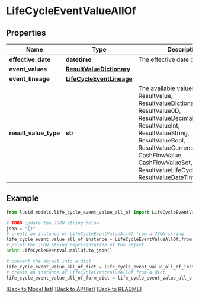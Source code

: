# LifeCycleEventValueAllOf


## Properties
Name | Type | Description | Notes
------------ | ------------- | ------------- | -------------
**effective_date** | **datetime** | The effective date of the event | [optional] 
**event_values** | [**ResultValueDictionary**](ResultValueDictionary.md) |  | [optional] 
**event_lineage** | [**LifeCycleEventLineage**](LifeCycleEventLineage.md) |  | [optional] 
**result_value_type** | **str** | The available values are: ResultValue, ResultValueDictionary, ResultValue0D, ResultValueDecimal, ResultValueInt, ResultValueString, ResultValueBool, ResultValueCurrency, CashFlowValue, CashFlowValueSet, ResultValueLifeCycleEventValue, ResultValueDateTimeOffset | 

## Example

```python
from lusid.models.life_cycle_event_value_all_of import LifeCycleEventValueAllOf

# TODO update the JSON string below
json = "{}"
# create an instance of LifeCycleEventValueAllOf from a JSON string
life_cycle_event_value_all_of_instance = LifeCycleEventValueAllOf.from_json(json)
# print the JSON string representation of the object
print LifeCycleEventValueAllOf.to_json()

# convert the object into a dict
life_cycle_event_value_all_of_dict = life_cycle_event_value_all_of_instance.to_dict()
# create an instance of LifeCycleEventValueAllOf from a dict
life_cycle_event_value_all_of_form_dict = life_cycle_event_value_all_of.from_dict(life_cycle_event_value_all_of_dict)
```
[[Back to Model list]](../README.md#documentation-for-models) [[Back to API list]](../README.md#documentation-for-api-endpoints) [[Back to README]](../README.md)


